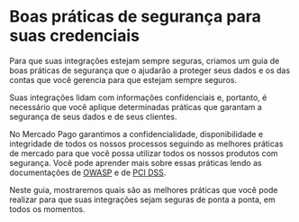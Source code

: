 # Boas práticas de segurança para suas credenciais

Para que suas integrações estejam sempre seguras, criamos um guia de boas práticas de segurança que o ajudarão a proteger seus dados e os das contas que você gerencia para que estejam sempre seguros.

Suas integrações lidam com informações confidenciais e, portanto, é necessário que você aplique determinadas práticas que garantam a segurança de seus dados e de seus clientes.

No Mercado Pago garantimos a confidencialidade, disponibilidade e integridade de todos os nossos processos seguindo as melhores práticas de mercado para que você possa utilizar todos os nossos produtos com segurança. Você pode aprender mais sobre essas práticas lendo as documentações de [OWASP](https://www.mercadopago[FAKER][URL][DOMAIN]/developers/pt/guides/security/owasp) e de [PCI DSS](https://www.mercadopago[FAKER][URL][DOMAIN]/developers/pt/guides/security/pci).

Neste guia, mostraremos quais são as melhores práticas que você pode realizar para que suas integrações sejam seguras de ponta a ponta, em todos os momentos.